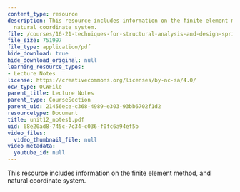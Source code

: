 ```yaml
---
content_type: resource
description: This resource includes information on the finite element method, and
  natural coordinate system.
file: /courses/16-21-techniques-for-structural-analysis-and-design-spring-2005/68e20ad8745c7c34c036f0fc6a94ef5b_unit12_notes1.pdf
file_size: 751997
file_type: application/pdf
hide_download: true
hide_download_original: null
learning_resource_types:
- Lecture Notes
license: https://creativecommons.org/licenses/by-nc-sa/4.0/
ocw_type: OCWFile
parent_title: Lecture Notes
parent_type: CourseSection
parent_uid: 21456ece-c368-4989-e303-93bb6702f1d2
resourcetype: Document
title: unit12_notes1.pdf
uid: 68e20ad8-745c-7c34-c036-f0fc6a94ef5b
video_files:
  video_thumbnail_file: null
video_metadata:
  youtube_id: null
---
```

This resource includes information on the finite element method, and natural coordinate system.